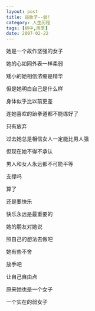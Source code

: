```yaml
---
layout: post
title: 這釹子--弱! 
category: 人生历程
tags: [初中,雨季]
date: 2007-02-22
---
```

她是一个故作坚强的女子

她的心如同外表一样柔弱

矮小的她相信浓缩是精华
<!-- more -->

但是她明白自己是什么样

身体似乎比以前更差

连她喜欢的跆拳道都不能练好了

只有放弃

过去她总是相信女人一定能比男人强

但现在她不得不承认

男人和女人永远都不可能平等

支撑吗

算了

还是要快乐

快乐永远是最重要的

她的朋友对她说

照自己的想法去做吧

她有些不舍

放手吧

让自己自由点

原来她也是一个女子

一个实在的弱女子
